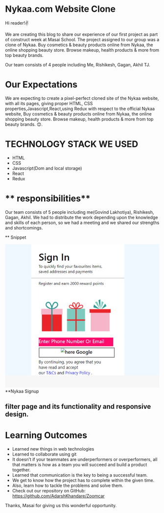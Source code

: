 
# **Nykaa.com Website Clone**
Hi reader!✌️

We are creating this blog to share our experience of our first project as part of construct week at Masai School. The project assigned to our group was a clone of Nykaa. Buy cosmetics & beauty products online from Nykaa, the online shopping beauty store. Browse makeup, health products & more from top beauty brands.


Our team consists of 4 people including Me, Rishikesh, Gagan, Akhil TJ.

# **Our Expectations**
We are expecting to create a pixel-perfect cloned site of the Nykaa website, with all its pages, giving proper HTML, CSS properties,Javascript,React,using Redux with respect to the official Nykaa website, Buy cosmetics & beauty products online from Nykaa, the online shopping beauty store. Browse makeup, health products & more from top beauty brands. 😊.

# **TECHNOLOGY STACK WE USED**
- HTML
- CSS
- Javascript(Dom and local storage)
- React
- Redux


# ** responsibilities**
Our team consists of 5 people including me(Govind Lakhotiya), Rishikesh, Gagan, Akhil. We had to distribute the work depending upon the knowledge and skills of each person, so we had a meeting and we shared our strengths and shortcomings.

** Snippet

 ![image](https://github.com/Govindlakhotiya/Nykaa/blob/main/Nykaa%20Signup1.PNG?raw=true)
**Nykaa Signup 
 




## filter page and its functionality and responsive design.


# **Learning Outcomes**
- Learned new things in web technologies
- Learned to collaborate using git
- It doesn’t if your teammates are underperformers or overperformers, all that matters is how as a team you will succeed and build a product together.
- Learned that communication is the key to being a successful team.
- We get to know how the project has to complete within the given time.
- Also, learn how to tackle the problems and solve them.
- Check out our repository on GitHub: https://github.com/AdarshKhandare/Zoomcar

Thanks, Masai for giving us this wonderful opportunity.

